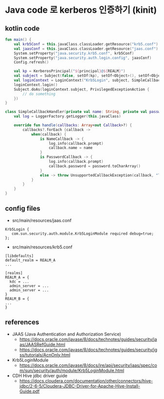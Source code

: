 # Java code 로 kerberos 인증하기 (kinit)

## kotlin code

```kotlin
fun main() {
    val krb5Conf = this.javaClass.classLoader.getResource("krb5.conf").file
    val jaasConf = this.javaClass.classLoader.getResource("jaas.conf").file
    System.setProperty("java.security.krb5.conf", krb5Conf)
    System.setProperty("java.security.auth.login.config", jaasConf)
    Config.refresh()

    val kp = KerberosPrincipal("${principal}@${REALM}")
    val subject = Subject(false, setOf(kp), setOf<Object>(), setOf<Object>())
    val loginContext = LoginContext("Krb5Login", subject, SimpleCallbackHandler(user, password))
    loginContext.login()
    Subject.doAs(loginContext.subject, PrivilegedExceptionAction {
        // do something
    })
}

class SimpleCallbackHandler(private val name: String, private val password: String): CallbackHandler {
    val log = LoggerFactory.getLogger(this.javaClass)

    override fun handle(callbacks: Array<out Callback>?) {
        callbacks?.forEach {callback ->
            when(callback) {
                is NameCallback -> {
                    log.info(callback.prompt)
                    callback.name = name
                }
                is PasswordCallback -> {
                    log.info(callback.prompt)
                    callback.password = password.toCharArray()
                }
                else -> throw UnsupportedCallbackException(callback, "The submitted Callback is unsupported")
            }
        }
    }
}
```

## config files

* src/main/resources/jaas.conf
```
Krb5Login {
   com.sun.security.auth.module.Krb5LoginModule required debug=true;
};
```

* src/main/resources/krb5.conf
```
[libdefaults]
default_realm = REALM_A
...

[realms]
REALM_A = {
  kdc = ...
  admin_server = ...
  admin_server = ...
}
REALM_B = {
...
}
```

## references
* JAAS (Java Authentication and Authorization Service)
    * https://docs.oracle.com/javase/8/docs/technotes/guides/security/jaas/JAASRefGuide.html
    * https://docs.oracle.com/javase/8/docs/technotes/guides/security/jgss/tutorials/AcnOnly.html
* Krb5LoginModule
    * https://docs.oracle.com/javase/8/docs/jre/api/security/jaas/spec/com/sun/security/auth/module/Krb5LoginModule.html
* CDH Hive jdbc driver guide
    * https://docs.cloudera.com/documentation/other/connectors/hive-jdbc/2-6-5/Cloudera-JDBC-Driver-for-Apache-Hive-Install-Guide.pdf